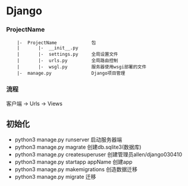 # Django
### ProjectName
        |-  ProjectName             包
        |       |-  __init__.py
        |       |-  settings.py     全局设置文件
        |       |-  urls.py         全局路由控制
        |       |-  wsgl.py         服务器使用wsgi部署的文件
        |-  manage.py               Django项目管理

### 流程
客户端 -> Urls -> Views


## 初始化
* python3 manage.py runserver   启动服务器端
* python3 manage.py magrate    创建db.sqlite3(数据库)
* python3 manage.py createsuperuser     创建管理员allen/django030410
* python3 manage.py startapp appName   创建app
* python3 manage.py makemigrations 创造数据迁移
* python3 manage.py migrate 迁移